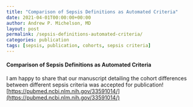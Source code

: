 ```yaml
---
title: "Comparison of Sepsis Definitions as Automated Criteria"
date: 2021-04-01T00:00:00+00:00
author: Andrew P. Michelson, MD
layout: post
permalink: /sepsis-definitions-automated-criteria/
categories: publication
tags: [sepsis, publication, cohorts, sepsis criteria]
---
```


#### Comparison of Sepsis Definitions as Automated Criteria

I am happy to share that our manuscript detailing the cohort differences between different sepsis criteria was accepted for publication! 
<br>
[https://pubmed.ncbi.nlm.nih.gov/33591014/](https://pubmed.ncbi.nlm.nih.gov/33591014/)
